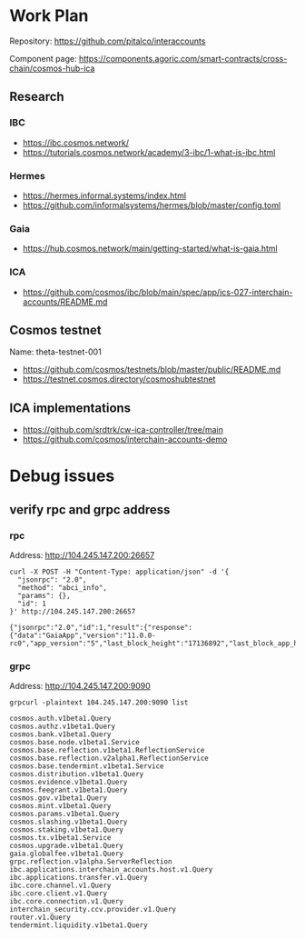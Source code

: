# Work Plan

Repository: https://github.com/pitalco/interaccounts

Component page: https://components.agoric.com/smart-contracts/cross-chain/cosmos-hub-ica

## Research

### IBC

- https://ibc.cosmos.network/
- https://tutorials.cosmos.network/academy/3-ibc/1-what-is-ibc.html

### Hermes

- https://hermes.informal.systems/index.html
- https://github.com/informalsystems/hermes/blob/master/config.toml

### Gaia

- https://hub.cosmos.network/main/getting-started/what-is-gaia.html

### ICA

- https://github.com/cosmos/ibc/blob/main/spec/app/ics-027-interchain-accounts/README.md

## Cosmos testnet

Name: theta-testnet-001

- https://github.com/cosmos/testnets/blob/master/public/README.md
- https://testnet.cosmos.directory/cosmoshubtestnet

## ICA implementations

- https://github.com/srdtrk/cw-ica-controller/tree/main
- https://github.com/cosmos/interchain-accounts-demo


# Debug issues

## verify rpc and grpc address

### rpc

Address: http://104.245.147.200:26657

```shell
curl -X POST -H "Content-Type: application/json" -d '{     
  "jsonrpc": "2.0",
  "method": "abci_info",
  "params": {},
  "id": 1
}' http://104.245.147.200:26657
```

```shell
{"jsonrpc":"2.0","id":1,"result":{"response":{"data":"GaiaApp","version":"11.0.0-rc0","app_version":"5","last_block_height":"17136892","last_block_app_hash":"OuTJ/nsIRK5NLFCY5VZZ62OGHZmjVAwAtkCRfeQV+Zs="}}}% 
```

### grpc

Address: http://104.245.147.200:9090

```shell
grpcurl -plaintext 104.245.147.200:9090 list
```

```shell
cosmos.auth.v1beta1.Query
cosmos.authz.v1beta1.Query
cosmos.bank.v1beta1.Query
cosmos.base.node.v1beta1.Service
cosmos.base.reflection.v1beta1.ReflectionService
cosmos.base.reflection.v2alpha1.ReflectionService
cosmos.base.tendermint.v1beta1.Service
cosmos.distribution.v1beta1.Query
cosmos.evidence.v1beta1.Query
cosmos.feegrant.v1beta1.Query
cosmos.gov.v1beta1.Query
cosmos.mint.v1beta1.Query
cosmos.params.v1beta1.Query
cosmos.slashing.v1beta1.Query
cosmos.staking.v1beta1.Query
cosmos.tx.v1beta1.Service
cosmos.upgrade.v1beta1.Query
gaia.globalfee.v1beta1.Query
grpc.reflection.v1alpha.ServerReflection
ibc.applications.interchain_accounts.host.v1.Query
ibc.applications.transfer.v1.Query
ibc.core.channel.v1.Query
ibc.core.client.v1.Query
ibc.core.connection.v1.Query
interchain_security.ccv.provider.v1.Query
router.v1.Query
tendermint.liquidity.v1beta1.Query
```
